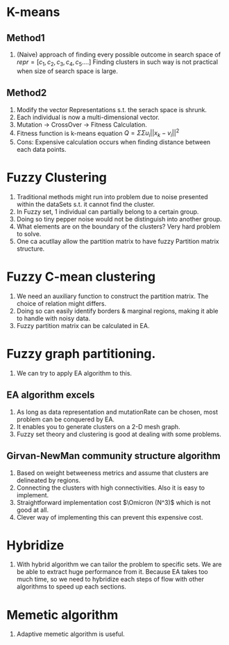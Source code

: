# K-means
## Method1
1. (Naive) approach of finding every possible outcome in search space of <br /> $repr = [c_1,c_2,c_3,c_4,c_5....]$
Finding clusters in such way is not practical when size of search space is large.

## Method2
1. Modify the vector Representations s.t. the serach space is shrunk.
2. Each individual is now a multi-dimensional vector.
3. Mutation -> CrossOver -> Fitness Calculation.
4. Fitness function is k-means equation $Q = \Sigma \Sigma u_i ||x_k - v_i||^2$
5. Cons: Expensive calculation occurs when finding distance between each data points.

# Fuzzy Clustering
1. Traditional methods might run into problem due to noise presented within the dataSets s.t. it cannot find the cluster.
2. In Fuzzy set, 1 individual can partially belong to a certain group.
3. Doing so tiny pepper noise would not be distinguish into another group.
4. What elements are on the boundary of the clusters? Very hard problem to solve.
5. One ca acutllay allow the partition matrix to have fuzzy Partition matrix structure.

# Fuzzy C-mean clustering
1. We need an auxiliary function to construct the partition matrix. The choice of relation might differs.
2. Doing so can easily identify borders & marginal regions, making it able to handle with noisy data.
3. Fuzzy partition matrix can be calculated in EA.


# Fuzzy graph partitioning.
1. We can try to apply EA algorithm to this.

## EA algorithm excels
1. As long as data representation and mutationRate can be chosen, most problem can be conquered by EA.
2. It enables you to generate clusters on a 2-D mesh graph.
3. Fuzzy set theory and clustering is good at dealing with some problems.

## Girvan-NewMan community structure algorithm
1. Based on weight betweeness metrics and assume that clusters are delineated by regions.
2. Connecting the clusters with high connectivities. Also it is easy to implement.
3. Straightforward implementation cost $\Omicron (N^3)$ which is not good at all.
4. Clever way of implementing this can prevent this expensive cost.


# Hybridize
1. With hybrid algorithm we can tailor the problem to specific sets. We are be able to extract huge performance from it. Because EA takes too much time, so we need to hybridize each steps of flow with other algorithms to speed up each sections.

# Memetic algorithm
1. Adaptive memetic algorithm is useful.